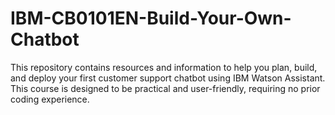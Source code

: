 # IBM-CB0101EN-Build-Your-Own-Chatbot
This repository contains resources and information to help you plan, build, and deploy your first customer support chatbot using IBM Watson Assistant. This course is designed to be practical and user-friendly, requiring no prior coding experience.
